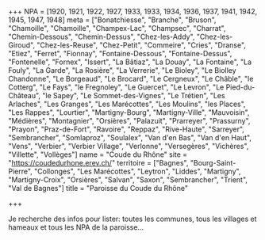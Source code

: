 +++
NPA = [1920, 1921, 1922, 1927, 1933, 1933, 1934, 1936, 1937, 1941, 1942, 1945, 1947, 1948]
meta = ["Bonatchiesse", "Branche", "Bruson", "Chamoille", "Chamoille", "Champex-Lac", "Champsec", "Charrat", "Chemin-Dessous", "Chemin-Dessus", "Chez-les-Addy", "Chez-les-Giroud", "Chez-les-Reuse", "Chez-Petit", "Commeire", "Cries", "Dranse", "Etiez", "Ferret", "Fionnay", "Fontaine-Dessous", "Fontaine-Dessus", "Fontenelle", "Fornex", "Issert", "La Bâtiaz", "La Douay", "La Fontaine", "La Fouly", "La Garde", "La Rosière", "La Verrerie", "Le Bioley", "Le Biolley Chandonne", "Le Borgeaud", "Le Brocard", "Le Cergneux", "Le Châble", "le Cotterg", "Le Fays", "le Fregnoley", "Le Guercet", "Le Levron", "Le Pied-du-Château", "le Sapey", "Le Sommet-des-Vignes", "Le Trétien", "Les Arlaches", "Les Granges", "Les Marécottes", "Les Moulins", "les Places", "Les Rappes", "Lourtier", "Martigny-Bourg", "Martigny-Ville", "Mauvoisin", "Médières", "Montagnier", "Orsières", "Palazuit", "Prarreyer", "Prassurny", "Prayon", "Praz-de-Fort", "Ravoire", "Reppaz", "Rive-Haute", "Sarreyer", "Sembrancher", "Somlaproz", "Soulalex", "Van d'en Bas", "Van d'en Haut", "Vens", "Verbier", "Verbier Village", "Verlonne", "Versegères", "Vichères", "Villette", "Vollèges"]
name = "Coude du Rhône"
site = "https://coudedurhone.erev.ch/"
territoire = ["Bagnes", "Bourg-Saint-Pierre", "Collonges", "Les Marécottes", "Leytron", "Liddes", "Martigny", "Martigny-Croix", "Orsières", "Salvan", "Saxon", "Sembrancher", "Trient", "Val de Bagnes"]
title = "Paroisse du Coude du Rhône"

+++

Je recherche des infos pour lister: toutes les communes, tous les villages et hameaux et tous les NPA de la paroisse...